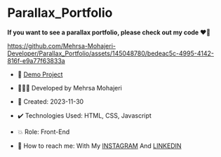 # Parallax_Portfolio

**If you want to see a parallax portfolio, please check out my code ♥️👀**

https://github.com/Mehrsa-Mohajeri-Developer/Parallax_Portfolio/assets/145048780/bedeac5c-4995-4142-816f-e9a77f63833a

- 🔗 [Demo Project](https://mehrsa-mohajeri-developer.github.io/Parallax_Portfolio/)
  
- 👩🏻‍💻 Developed by Mehrsa Mohajeri

- 📆 Created: 2023-11-30

- ✔️ Technologies Used: HTML, CSS, Javascript

- 💥 Role: Front-End

- 📲 How to reach me: With My [INSTAGRAM](https://www.instagram.com/mehrsa_mohajeri_developer) And [LINKEDIN](https://www.linkedin.com/in/mehrsa-mohajeri-developer)
  

  
